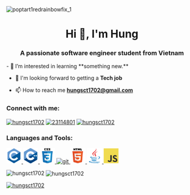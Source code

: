 ![poptart1redrainbowfix_1](https://github.com/hungsct1702/hungsct1702/assets/138696615/bd2ccdfe-0944-4678-9773-1e1ee3dd24d9)
<h1 align="center">Hi 👋, I'm Hung</h1>
<h3 align="center">A passionate software engineer student from Vietnam</h3>
- 🔭 I’m interested in learning **something new.**

- 💞️ I'm looking forward to getting a **Tech job**

- 📫 How to reach me **hungsct1702@gmail.com**


<h3 align="left">Connect with me:</h3>
<p align="left">
<a href="https://linkedin.com/in/hungsct1702" target="blank"><img align="center" src="https://raw.githubusercontent.com/rahuldkjain/github-profile-readme-generator/master/src/images/icons/Social/linked-in-alt.svg" alt="hungsct1702" height="30" width="40" /></a>
<a href="https://stackoverflow.com/users/23114801" target="blank"><img align="center" src="https://raw.githubusercontent.com/rahuldkjain/github-profile-readme-generator/master/src/images/icons/Social/stack-overflow.svg" alt="23114801" height="30" width="40" /></a>
<a href="https://www.hackerrank.com/hungsct1702" target="blank"><img align="center" src="https://raw.githubusercontent.com/rahuldkjain/github-profile-readme-generator/master/src/images/icons/Social/hackerrank.svg" alt="hungsct1702" height="30" width="40" /></a>
</p>

<h3 align="left">Languages and Tools:</h3>
<p align="left"> <a href="https://www.cprogramming.com/" target="_blank" rel="noreferrer"> <img src="https://raw.githubusercontent.com/devicons/devicon/master/icons/c/c-original.svg" alt="c" width="40" height="40"/> </a> <a href="https://www.w3schools.com/cpp/" target="_blank" rel="noreferrer"> <img src="https://raw.githubusercontent.com/devicons/devicon/master/icons/cplusplus/cplusplus-original.svg" alt="cplusplus" width="40" height="40"/> </a> <a href="https://www.w3schools.com/css/" target="_blank" rel="noreferrer"> <img src="https://raw.githubusercontent.com/devicons/devicon/master/icons/css3/css3-original-wordmark.svg" alt="css3" width="40" height="40"/> </a> <a href="https://git-scm.com/" target="_blank" rel="noreferrer"> <img src="https://www.vectorlogo.zone/logos/git-scm/git-scm-icon.svg" alt="git" width="40" height="40"/> </a> <a href="https://www.w3.org/html/" target="_blank" rel="noreferrer"> <img src="https://raw.githubusercontent.com/devicons/devicon/master/icons/html5/html5-original-wordmark.svg" alt="html5" width="40" height="40"/> </a> <a href="https://www.java.com" target="_blank" rel="noreferrer"> <img src="https://raw.githubusercontent.com/devicons/devicon/master/icons/java/java-original.svg" alt="java" width="40" height="40"/> </a> <a href="https://developer.mozilla.org/en-US/docs/Web/JavaScript" target="_blank" rel="noreferrer"> <img src="https://raw.githubusercontent.com/devicons/devicon/master/icons/javascript/javascript-original.svg" alt="javascript" width="40" height="40"/> </a> </p>

<p><img align="left" src="https://github-readme-stats.vercel.app/api/top-langs?username=hungsct1702&show_icons=true&locale=en&layout=compact" alt="hungsct1702" /></p>

<p>&nbsp;<img align="center" src="https://github-readme-stats.vercel.app/api?username=hungsct1702&show_icons=true&locale=en" alt="hungsct1702" /></p>
<p align="left"> <a href="https://github.com/ryo-ma/github-profile-trophy"><img src="https://github-profile-trophy.vercel.app/?username=hungsct1702" alt="hungsct1702" /></a> </p>
